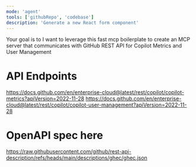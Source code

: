 ```yaml
---
mode: 'agent'
tools: ['githubRepo', 'codebase']
description: 'Generate a new React form component'
---
```


Your goal is to I want to leverage this fast mcp boilerplate to create an MCP server that communicates with GitHub REST API for Copilot Metrics and User Management 

# API Endpoints
https://docs.github.com/en/enterprise-cloud@latest/rest/copilot/copilot-metrics?apiVersion=2022-11-28
https://docs.github.com/en/enterprise-cloud@latest/rest/copilot/copilot-user-management?apiVersion=2022-11-28 

# OpenAPI spec here 
https://raw.githubusercontent.com/github/rest-api-description/refs/heads/main/descriptions/ghec/ghec.json 
